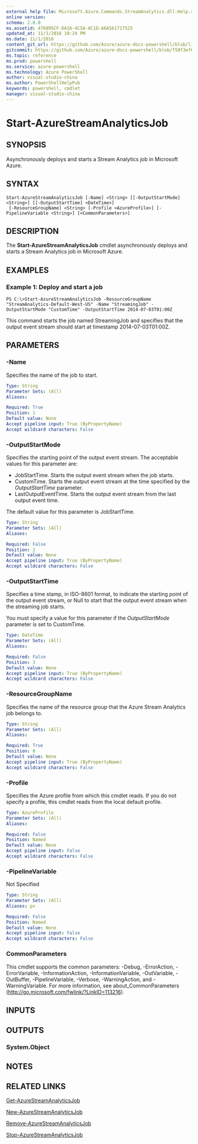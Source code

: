 ```yaml
---
external help file: Microsoft.Azure.Commands.StreamAnalytics.dll-Help.xml
online version: 
schema: 2.0.0
ms.assetid: 476895CF-DA16-4C5A-AC1D-A6A561717525
updated_at: 11/1/2016 10:24 PM
ms.date: 11/1/2016
content_git_url: https://github.com/Azure/azure-docs-powershell/blob/live/azureps-cmdlets-docs/ResourceManager/AzureRM.StreamAnalytics/v0.9.8/Start-AzureStreamAnalyticsJob.md
gitcommit: https://github.com/Azure/azure-docs-powershell/blob/f59f3ef60bc592383812213e69fd77ba950759ed/azureps-cmdlets-docs/ResourceManager/AzureRM.StreamAnalytics/v0.9.8/Start-AzureStreamAnalyticsJob.md
ms.topic: reference
ms.prod: powershell
ms.service: azure-powershell
ms.technology: Azure PowerShell
author: visual-studio-china
ms.author: PowerShellHelpPub
keywords: powershell, cmdlet
manager: visual-studio-china
---
```


# Start-AzureStreamAnalyticsJob

## SYNOPSIS
Asynchronously deploys and starts a Stream Analytics job in Microsoft Azure.

## SYNTAX

```
Start-AzureStreamAnalyticsJob [-Name] <String> [[-OutputStartMode] <String>] [[-OutputStartTime] <DateTime>]
 [-ResourceGroupName] <String> [-Profile <AzureProfile>] [-PipelineVariable <String>] [<CommonParameters>]
```

## DESCRIPTION
The **Start-AzureStreamAnalyticsJob** cmdlet asynchronously deploys and starts a Stream Analytics job in Microsoft Azure.

## EXAMPLES

### Example 1: Deploy and start a job
```
PS C:\>Start-AzureStreamAnalyticsJob -ResourceGroupName "StreamAnalytics-Default-West-US" -Name "StreamingJob" -OutputStartMode "CustomTime" -OutputStartTime 2014-07-03T01:00Z
```

This command starts the job named StreamingJob and specifies that the output event stream should start at timestamp 2014-07-03T01:00Z.

## PARAMETERS

### -Name
Specifies the name of the job to start.

```yaml
Type: String
Parameter Sets: (All)
Aliases: 

Required: True
Position: 1
Default value: None
Accept pipeline input: True (ByPropertyName)
Accept wildcard characters: False
```

### -OutputStartMode
Specifies the starting point of the output event stream.
The acceptable values for this parameter are:

- JobStartTime.
Starts the output event stream when the job starts.
- CustomTime.
Starts the output event stream at the time specified by the *OutputStartTime* parameter.
- LastOutputEventTime.
Starts the output event stream from the last output event time.

The default value for this parameter is JobStartTime.

```yaml
Type: String
Parameter Sets: (All)
Aliases: 

Required: False
Position: 2
Default value: None
Accept pipeline input: True (ByPropertyName)
Accept wildcard characters: False
```

### -OutputStartTime
Specifies a time stamp, in ISO-8601 format, to indicate the starting point of the output event stream, or Null to start that the output event stream when the streaming job starts.

You must specify a value for this parameter if the *OutputStartMode* parameter is set to CustomTime.

```yaml
Type: DateTime
Parameter Sets: (All)
Aliases: 

Required: False
Position: 3
Default value: None
Accept pipeline input: True (ByPropertyName)
Accept wildcard characters: False
```

### -ResourceGroupName
Specifies the name of the resource group that the Azure Stream Analytics job belongs to.

```yaml
Type: String
Parameter Sets: (All)
Aliases: 

Required: True
Position: 0
Default value: None
Accept pipeline input: True (ByPropertyName)
Accept wildcard characters: False
```

### -Profile
Specifies the Azure profile from which this cmdlet reads.
If you do not specify a profile, this cmdlet reads from the local default profile.

```yaml
Type: AzureProfile
Parameter Sets: (All)
Aliases: 

Required: False
Position: Named
Default value: None
Accept pipeline input: False
Accept wildcard characters: False
```

### -PipelineVariable
Not Specified

```yaml
Type: String
Parameter Sets: (All)
Aliases: pv

Required: False
Position: Named
Default value: None
Accept pipeline input: False
Accept wildcard characters: False
```

### CommonParameters
This cmdlet supports the common parameters: -Debug, -ErrorAction, -ErrorVariable, -InformationAction, -InformationVariable, -OutVariable, -OutBuffer, -PipelineVariable, -Verbose, -WarningAction, and -WarningVariable. For more information, see about_CommonParameters (http://go.microsoft.com/fwlink/?LinkID=113216).

## INPUTS

## OUTPUTS

### System.Object

## NOTES

## RELATED LINKS

[Get-AzureStreamAnalyticsJob](xref:ResourceManager/AzureRM.StreamAnalytics/v0.9.8/Get-AzureStreamAnalyticsJob.md)

[New-AzureStreamAnalyticsJob](xref:ResourceManager/AzureRM.StreamAnalytics/v0.9.8/New-AzureStreamAnalyticsJob.md)

[Remove-AzureStreamAnalyticsJob](xref:ResourceManager/AzureRM.StreamAnalytics/v0.9.8/Remove-AzureStreamAnalyticsJob.md)

[Stop-AzureStreamAnalyticsJob](xref:ResourceManager/AzureRM.StreamAnalytics/v0.9.8/Stop-AzureStreamAnalyticsJob.md)


